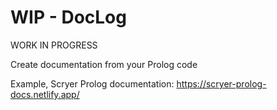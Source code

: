 # WIP - DocLog

WORK IN PROGRESS

Create documentation from your Prolog code

Example, Scryer Prolog documentation: https://scryer-prolog-docs.netlify.app/